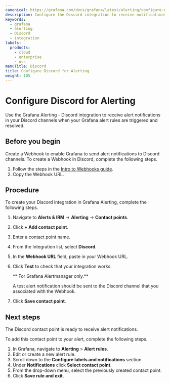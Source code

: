 ```yaml
---
canonical: https://grafana.com/docs/grafana/latest/alerting/configure-notifications/manage-contact-points/integrations/configure-discord/
description: Configure the Discord integration to receive notifications when your alerts are firing
keywords:
  - grafana
  - alerting
  - Discord
  - integration
labels:
  products:
    - cloud
    - enterprise
    - oss
menuTitle: Discord
title: Configure Discord for Alerting
weight: 105
---
```


# Configure Discord for Alerting

Use the Grafana Alerting - Discord integration to receive alert notifications in your Discord channels when your Grafana alert rules are triggered and resolved.

## Before you begin

Create a Webhook to enable Grafana to send alert notifications to Discord channels.
To create a Webhook in Discord, complete the following steps.

1. Follow the steps in the [Intro to Webhooks guide](https://support.discord.com/hc/en-us/articles/228383668-Intro-to-Webhooks).
1. Copy the Webhook URL.

## Procedure

To create your Discord integration in Grafana Alerting, complete the following steps.

1. Navigate to **Alerts & IRM** -> **Alerting** -> **Contact points**.
1. Click **+ Add contact point**.
1. Enter a contact point name.
1. From the Integration list, select **Discord**.
1. In the **Webhook URL** field, paste in your Webhook URL.
1. Click **Test** to check that your integration works.

   ** For Grafana Alertmanager only.**

   A test alert notification should be sent to the Discord channel that you associated with the Webhook.

1. Click **Save contact point**.

## Next steps

The Discord contact point is ready to receive alert notifications.

To add this contact point to your alert, complete the following steps.

1. In Grafana, navigate to **Alerting** > **Alert rules**.
1. Edit or create a new alert rule.
1. Scroll down to the **Configure labels and notifications** section.
1. Under **Notifications** click **Select contact point**.
1. From the drop-down menu, select the previously created contact point.
1. Click **Save rule and exit**.
